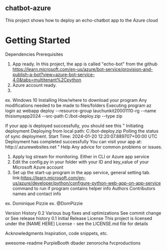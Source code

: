 ## chatbot-azure
This project shows how to deploy an echo-chatbot app to the Azure cloud

# Getting Started
Dependencies
Prerequisites
1. App ready. In this project, the app is called "echo-bot" from the github https://learn.microsoft.com/en-us/azure/bot-service/provision-and-publish-a-bot?view=azure-bot-service-4.0&tabs=multitenant%2Cpython
2. Azure account ready.
3. 
ex. Windows 10
Installing
How/where to download your program
Any modifications needed to be made to files/folders
Executing program
az login
az webapp deploy --resource-group lauchunkit20001110-rg --name thisismyapp2024 --src-path C:/bot-deploy.zip --type zip

If your app is deployed successfully, you should see this
"
Initiating deployment
Deploying from local path: C:/bot-deploy.zip
Polling the status of sync deployment. Start Time: 2024-01-20 12:20:07.889707+00:00 UTC
Deployment has completed successfully
You can visit your app at: http://<your app name>.azurewebsites.net
"
Help
Any advice for common problems or issues.
1. Apply log stream for monitoring. Either in CLI or Azure app service
2. Edit the config.py in your folder with your ID and key_value of your Microsoft Azure account
3. Set up the start-up program in the app service, general setting tab. link:https://learn.microsoft.com/en-us/azure/developer/python/configure-python-web-app-on-app-service
command to run if program contains helper info
Authors
Contributors names and contact info

ex. Dominique Pizzie
ex. @DomPizzie

Version History
0.2
Various bug fixes and optimizations
See commit change or See release history
0.1
Initial Release
License
This project is licensed under the [NAME HERE] License - see the LICENSE.md file for details

Acknowledgments
Inspiration, code snippets, etc.

awesome-readme
PurpleBooth
dbader
zenorocha
fvcproductions
